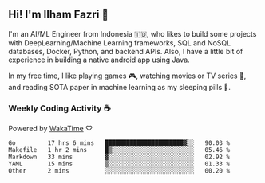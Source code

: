 ## Hi! I'm Ilham Fazri 👋

I'm an AI/ML Engineer from Indonesia 🇮🇩, who likes to build some projects with DeepLearning/Machine Learning frameworks, SQL and NoSQL databases, Docker, Python, and backend APIs. Also, I have a little bit of experience in building a native android app using Java.


In my free time, I like playing games 🎮, watching movies or TV series 🍿, and reading SOTA paper in machine learning as my sleeping pills 💊. 

### Weekly Coding Activity ☕
Powered by [WakaTime](https://wakatime.com/) ♡
<!--START_SECTION:waka-->

```text
Go         17 hrs 6 mins   ██████████████████████▓░░   90.03 %
Makefile   1 hr 2 mins     █▒░░░░░░░░░░░░░░░░░░░░░░░   05.46 %
Markdown   33 mins         ▓░░░░░░░░░░░░░░░░░░░░░░░░   02.92 %
YAML       15 mins         ▒░░░░░░░░░░░░░░░░░░░░░░░░   01.33 %
Other      2 mins          ░░░░░░░░░░░░░░░░░░░░░░░░░   00.20 %
```

<!--END_SECTION:waka-->
